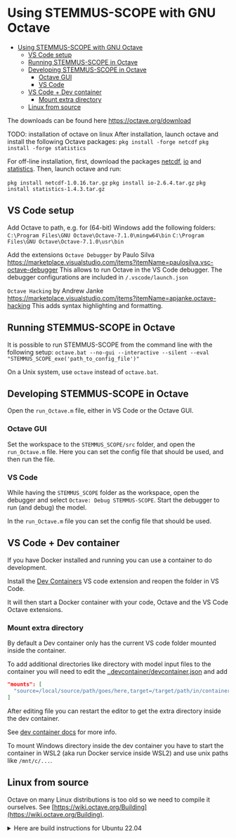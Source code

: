 # Using STEMMUS-SCOPE with GNU Octave

- [Using STEMMUS-SCOPE with GNU Octave](#using-stemmus-scope-with-gnu-octave)
  - [VS Code setup](#vs-code-setup)
  - [Running STEMMUS-SCOPE in Octave](#running-stemmus-scope-in-octave)
  - [Developing STEMMUS-SCOPE in Octave](#developing-stemmus-scope-in-octave)
    - [Octave GUI](#octave-gui)
    - [VS Code](#vs-code)
  - [VS Code + Dev container](#vs-code--dev-container)
    - [Mount extra directory](#mount-extra-directory)
  - [Linux from source](#linux-from-source)

The downloads can be found here
https://octave.org/download

TODO: installation of octave on linux
After installation, launch octave and install the following Octave packages:
`pkg install -forge netcdf`
`pkg install -forge statistics`

For off-line installation, first, download the packages [netcdf](https://octave.sourceforge.io/netcdf/index.html), [io](https://octave.sourceforge.io/io/index.html) and [statistics](https://octave.sourceforge.io/statistics/index.html). Then, launch octave and run:

`pkg install netcdf-1.0.16.tar.gz`
`pkg install io-2.6.4.tar.gz`
`pkg install statistics-1.4.3.tar.gz`

## VS Code setup
Add Octave to path, e.g. for (64-bit) Windows add the following folders:
`C:\Program Files\GNU Octave\Octave-7.1.0\mingw64\bin`
`C:\Program Files\GNU Octave\Octave-7.1.0\usr\bin`

Add the extensions
`Octave Debugger` by Paulo Silva https://marketplace.visualstudio.com/items?itemName=paulosilva.vsc-octave-debugger
This allows to run Octave in the VS Code debugger.
The debugger configurations are included in `/.vscode/launch.json`

`Octave Hacking` by Andrew Janke https://marketplace.visualstudio.com/items?itemName=apjanke.octave-hacking
This adds syntax highlighting and formatting.

## Running STEMMUS-SCOPE in Octave
It is possible to run STEMMUS-SCOPE from the command line with the following setup:
`octave.bat --no-gui --interactive --silent --eval "STEMMUS_SCOPE_exe('path_to_config_file')"`

On a Unix system, use `octave` instead of `octave.bat`.
## Developing STEMMUS-SCOPE in Octave
Open the `run_Octave.m` file, either in VS Code or the Octave GUI.

### Octave GUI
Set the workspace to the `STEMMUS_SCOPE/src` folder, and open the `run_Octave.m` file.
Here you can set the config file that should be used, and then run the file.

### VS Code
While having the `STEMMUS_SCOPE` folder as the workspace, open the debugger and select `Octave: Debug STEMMUS-SCOPE`.
Start the debugger to run (and debug) the model.

In the `run_Octave.m` file you can set the config file that should be used.

## VS Code + Dev container

If you have Docker installed and running you can use a container to do development.

Install the [Dev Containers](https://marketplace.visualstudio.com/items?itemName=ms-vscode-remote.remote-containers) VS code extension and reopen the folder in VS Code.

It will then start a Docker container with your code, Octave and the VS Code Octave extensions.

### Mount extra directory

By default a Dev container only has the current VS code folder mounted inside the container.

To add additional directories like directory with model input files to the container you will need to edit the [..devcontainer/devcontainer.json](.devcontainer/devcontainer.json) and add

```json
"mounts": [
  "source=/local/source/path/goes/here,target=/target/path/in/container/goes/here,type=bind,consistency=cached"
]
```

After editing file you can restart the editor to get the extra directory inside the dev container.

See [dev container docs](https://code.visualstudio.com/remote/advancedcontainers/add-local-file-mount) for more info.

To mount Windows directory inside the dev container you have to start the container in WSL2 (aka run Docker service inside WSL2) and use unix paths like `/mnt/c/...`.

## Linux from source

Octave on many Linux distributions is too old so we need to compile it ourselves.
See [https://wiki.octave.org/Building](https://wiki.octave.org/Building).

<details>
<summary>Here are build instructions for Ubuntu 22.04</summary>

```shell
sudo apt update
# install minimal deps, see https://wiki.octave.org/Octave_for_Debian_systems#The_right_way for all dependencies
sudo apt install -yq wget build-essential gfortran liblapack-dev libblas-dev libpcre3-dev libreadline-dev libnetcdf-dev
wget https://mirror.serverion.com/gnu/octave/octave-7.2.0.tar.gz  # or download from local mirror at https://ftpmirror.gnu.org/octave
tar -zxf octave-7.2.0.tar.gz
cd octave-7.2.0
./configure --prefix=/opt/octave
make -j 6
sudo make install
```

Add `/opt/octave/bin` to PATH environment variable.

```shell
export PATH=$PATH:/opt/octave/bin
```

Install Octave dependencies with

```shell
octave --eval 'pkg install -forge statistics'
octave --eval 'pkg install -forge netcdf'
```
</details>
